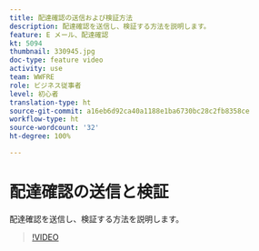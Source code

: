 ```yaml
---
title: 配達確認の送信および検証方法
description: 配達確認を送信し、検証する方法を説明します。
feature: E メール、配達確認
kt: 5094
thumbnail: 330945.jpg
doc-type: feature video
activity: use
team: WWFRE
role: ビジネス従事者
level: 初心者
translation-type: ht
source-git-commit: a16eb6d92ca40a1188e1ba6730bc28c2fb8358ce
workflow-type: ht
source-wordcount: '32'
ht-degree: 100%

---
```



# 配達確認の送信と検証

配達確認を送信し、検証する方法を説明します。

>[!VIDEO](https://video.tv.adobe.com/v/330945)
